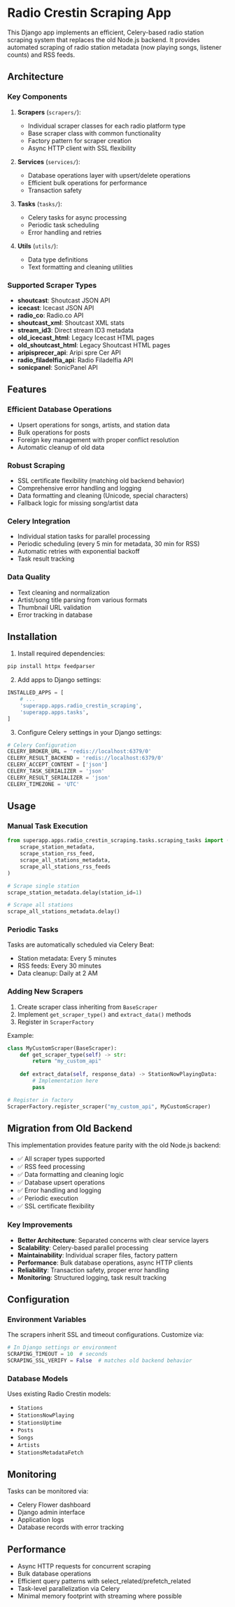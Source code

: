 # Radio Crestin Scraping App

This Django app implements an efficient, Celery-based radio station scraping system that replaces the old Node.js backend. It provides automated scraping of radio station metadata (now playing songs, listener counts) and RSS feeds.

## Architecture

### Key Components

1. **Scrapers** (`scrapers/`):
   - Individual scraper classes for each radio platform type
   - Base scraper class with common functionality
   - Factory pattern for scraper creation
   - Async HTTP client with SSL flexibility

2. **Services** (`services/`):
   - Database operations layer with upsert/delete operations
   - Efficient bulk operations for performance
   - Transaction safety

3. **Tasks** (`tasks/`):
   - Celery tasks for async processing
   - Periodic task scheduling
   - Error handling and retries

4. **Utils** (`utils/`):
   - Data type definitions
   - Text formatting and cleaning utilities

### Supported Scraper Types

- **shoutcast**: Shoutcast JSON API
- **icecast**: Icecast JSON API  
- **radio_co**: Radio.co API
- **shoutcast_xml**: Shoutcast XML stats
- **stream_id3**: Direct stream ID3 metadata
- **old_icecast_html**: Legacy Icecast HTML pages
- **old_shoutcast_html**: Legacy Shoutcast HTML pages
- **aripisprecer_api**: Aripi spre Cer API
- **radio_filadelfia_api**: Radio Filadelfia API
- **sonicpanel**: SonicPanel API

## Features

### Efficient Database Operations
- Upsert operations for songs, artists, and station data
- Bulk operations for posts
- Foreign key management with proper conflict resolution
- Automatic cleanup of old data

### Robust Scraping
- SSL certificate flexibility (matching old backend behavior)
- Comprehensive error handling and logging
- Data formatting and cleaning (Unicode, special characters)
- Fallback logic for missing song/artist data

### Celery Integration
- Individual station tasks for parallel processing
- Periodic scheduling (every 5 min for metadata, 30 min for RSS)
- Automatic retries with exponential backoff
- Task result tracking

### Data Quality
- Text cleaning and normalization
- Artist/song title parsing from various formats
- Thumbnail URL validation
- Error tracking in database

## Installation

1. Install required dependencies:
```bash
pip install httpx feedparser
```

2. Add apps to Django settings:
```python
INSTALLED_APPS = [
    # ...
    'superapp.apps.radio_crestin_scraping',
    'superapp.apps.tasks',
]
```

3. Configure Celery settings in your Django settings:
```python
# Celery Configuration
CELERY_BROKER_URL = 'redis://localhost:6379/0'
CELERY_RESULT_BACKEND = 'redis://localhost:6379/0'
CELERY_ACCEPT_CONTENT = ['json']
CELERY_TASK_SERIALIZER = 'json'
CELERY_RESULT_SERIALIZER = 'json'
CELERY_TIMEZONE = 'UTC'
```

## Usage

### Manual Task Execution

```python
from superapp.apps.radio_crestin_scraping.tasks.scraping_tasks import (
    scrape_station_metadata,
    scrape_station_rss_feed,
    scrape_all_stations_metadata,
    scrape_all_stations_rss_feeds
)

# Scrape single station
scrape_station_metadata.delay(station_id=1)

# Scrape all stations
scrape_all_stations_metadata.delay()
```

### Periodic Tasks

Tasks are automatically scheduled via Celery Beat:
- Station metadata: Every 5 minutes
- RSS feeds: Every 30 minutes  
- Data cleanup: Daily at 2 AM

### Adding New Scrapers

1. Create scraper class inheriting from `BaseScraper`
2. Implement `get_scraper_type()` and `extract_data()` methods
3. Register in `ScraperFactory`

Example:
```python
class MyCustomScraper(BaseScraper):
    def get_scraper_type(self) -> str:
        return "my_custom_api"
    
    def extract_data(self, response_data) -> StationNowPlayingData:
        # Implementation here
        pass

# Register in factory
ScraperFactory.register_scraper("my_custom_api", MyCustomScraper)
```

## Migration from Old Backend

This implementation provides feature parity with the old Node.js backend:

- ✅ All scraper types supported
- ✅ RSS feed processing
- ✅ Data formatting and cleaning logic
- ✅ Database upsert operations
- ✅ Error handling and logging
- ✅ Periodic execution
- ✅ SSL certificate flexibility

### Key Improvements

- **Better Architecture**: Separated concerns with clear service layers
- **Scalability**: Celery-based parallel processing
- **Maintainability**: Individual scraper files, factory pattern
- **Performance**: Bulk database operations, async HTTP clients
- **Reliability**: Transaction safety, proper error handling
- **Monitoring**: Structured logging, task result tracking

## Configuration

### Environment Variables

The scrapers inherit SSL and timeout configurations. Customize via:

```python
# In Django settings or environment
SCRAPING_TIMEOUT = 10  # seconds
SCRAPING_SSL_VERIFY = False  # matches old backend behavior
```

### Database Models

Uses existing Radio Crestin models:
- `Stations`
- `StationsNowPlaying` 
- `StationsUptime`
- `Posts`
- `Songs`
- `Artists`
- `StationsMetadataFetch`

## Monitoring

Tasks can be monitored via:
- Celery Flower dashboard
- Django admin interface  
- Application logs
- Database records with error tracking

## Performance

- Async HTTP requests for concurrent scraping
- Bulk database operations
- Efficient query patterns with select_related/prefetch_related
- Task-level parallelization via Celery
- Minimal memory footprint with streaming where possible